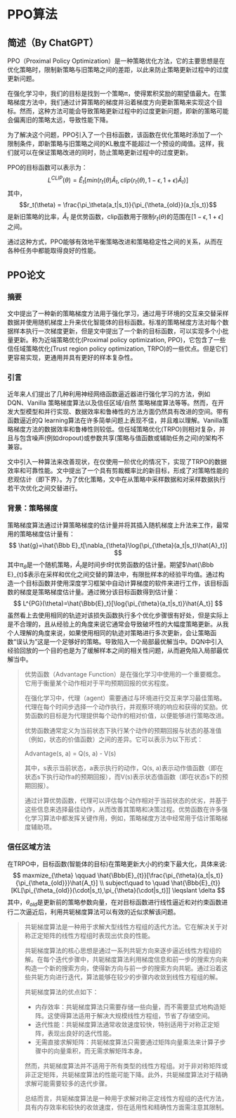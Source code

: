 # PPO算法

## 简述（By ChatGPT）

PPO（Proximal Policy Optimization）是一种策略优化方法，它的主要思想是在优化策略时，限制新策略与旧策略之间的差距，以此来防止策略更新过程中的过度更新问题。

在强化学习中，我们的目标是找到一个策略π，使得累积奖励的期望值最大。在策略梯度方法中，我们通过计算策略的梯度并沿着梯度方向更新策略来实现这个目标。然而，这种方法可能会导致策略更新过程中的过度更新问题，即新的策略可能会偏离旧的策略太远，导致性能下降。

为了解决这个问题，PPO引入了一个目标函数，该函数在优化策略时添加了一个限制条件，即新策略与旧策略之间的KL散度不能超过一个预设的阈值。这样，我们就可以在保证策略改进的同时，防止策略更新过程中的过度更新。

PPO的目标函数可以表示为：
$$
L^{CLIP}(\theta) = \hat{E}_t[min(r_t(\theta)\hat{A}_t, clip(r_t(\theta), 1-\epsilon, 1+\epsilon)\hat{A}_t)]
$$
其中，$$r_t(\theta) = \frac{\pi_\theta(a_t|s_t)}{\pi_{\theta_{old}}(a_t|s_t)}$$ 是新旧策略的比率，$\hat{A}_t$ 是优势函数，clip函数用于限制$r_t(\theta)$的范围在$[1-\epsilon, 1+\epsilon]$之间。

通过这种方式，PPO能够有效地平衡策略改进和策略稳定性之间的关系，从而在各种任务中都能取得良好的性能。

## PPO论文

### 摘要

文中提出了一种新的策略梯度方法用于强化学习，通过用于环境的交互来交替采样数据并使用随机梯度上升来优化智能体的目标函数。标准的策略梯度方法对每个数据样本执行一次梯度更新，但是文中提出了一个新的目标函数，可以实现多个小批量更新。称为近端策略优化(Proximal policy optimization, PPO)，它包含了一些信任域策略优化(Trust region policy optimization, TRPO)的一些优点。但是它们更容易实现，更通用并具有更好的样本复杂性。

### 引言

近年来人们提出了几种利用神经网络函数逼近器进行强化学习的方法，例如DQN、Vanilla 策略梯度算法以及信任区域/自然 策略梯度算法等等。然而，在开发大型模型和并行实现、数据效率和鲁棒性的方法方面仍然具有改进的空间。带有函数逼近的Q learning算法在许多简单问题上表现不佳，并且难以理解。Vanilla策略梯度方法的数据效率和鲁棒性则较低。信任域策略优化(TRPO)则相对复杂，并且与包含噪声(例如dropout)或参数共享(策略与值函数或辅助任务之间)的架构不兼容。

文中引入一种算法来改善现状，在仅使用一阶优化的情况下，实现了TRPO的数据效率和可靠性能。文中提出了一个具有剪裁概率比的新目标，形成了对策略性能的悲观估计（即下界）。为了优化策略，文中在从策略中采样数据和对采样数据执行若干次优化之间交替进行。

### 背景：策略梯度

策略梯度算法通过计算策略梯度的估计量并将其插入随机梯度上升法来工作，最常用的策略梯度估计量有：
$$
\hat{g}=\hat{\Bbb E}_t[\nabla_{\theta}\log{\pi_{\theta}(a_t|s_t)\hat{A}_t}]
$$
其中$\pi_{\theta}$是一个随机策略，$\hat{A}_{t}$是时间步$t$时优势函数的估计量。期望$\hat{\Bbb E}_{t}$表示在采样和优化之间交替的算法中，有限批样本的经验平均值。通过构造一个目标函数并使用深度学习框架中自动计算梯度的软件来进行工作，该目标函数的梯度是策略梯度估计量。通过微分该目标函数得到估计量：
$$
L^{PG}(\theta)=\hat{\Bbb{E}_t}[\log{\pi_{\theta}(a_t|s_t)}\hat{A_t}]
$$
虽然看上去使用相同的轨迹对该损失函数执行多个优化步骤很有好处，但是实际上是不合理的，且从经验上的角度来说它通常会导致破坏性的大幅度策略更新。从我个人理解的角度来说，如果使用相同的轨迹对策略进行多次更新，会让策略函数“误认为”这是一个足够好的策略。导致陷入一个局部最优解当中。DQN中引入经验回放的一个目的也是为了缓解样本之间的相关性问题，从而避免陷入局部最优解当中。

> 优势函数（Advantage Function）是在强化学习中使用的一个重要概念。它用于衡量某个动作相对于平均预期回报的优劣程度。
>
> 在强化学习中，代理（agent）需要通过与环境进行交互来学习最佳策略。代理在每个时间步选择一个动作执行，并观察环境的响应和获得的奖励。优势函数的目标是为代理提供每个动作的相对价值，以便能够进行策略改进。
>
> 优势函数通常定义为当前状态下执行某个动作的预期回报与状态的基准值（例如，状态的价值函数）之间的差异。它可以表示为以下形式：
>
> Advantage(s, a) = Q(s, a) - V(s)
>
> 其中，s表示当前状态，a表示执行的动作，Q(s, a)表示动作值函数（即在状态s下执行动作a的预期回报），而V(s)表示状态值函数（即在状态s下的预期回报）。
>
> 通过计算优势函数，代理可以评估每个动作相对于当前状态的优劣，并基于这些信息来选择最佳动作，从而改善其策略和决策过程。优势函数在许多强化学习算法中都发挥关键作用，例如，策略梯度方法中经常用于估计策略梯度辅助项。

### 信任区域方法

在TRPO中，目标函数(智能体的目标)在策略更新大小的约束下最大化，具体来说:
$$
maxmize_{\theta} \qquad \hat{\Bbb{E}_{t}}[\frac{\pi_{\theta}(a_t|s_t)}{\pi_{\theta_{old}}}\hat{A_t}] \\
subject\quad to \quad \hat{\Bbb{E}_{t}}[KL[\pi_{\theta_{old}}(\cdot|s_t),\pi_{\theta}(\cdot|s_t)]] \leqslant \delta
$$
其中，$\theta_{old}$是更新前的策略参数向量，在对目标函数进行线性逼近和对约束函数进行二次逼近后，利用共轭梯度算法可以有效的近似求解该问题。

> 共轭梯度算法是一种用于求解大型线性方程组的迭代方法。它在解决关于对称正定矩阵的线性方程组时表现出优良的性能。
>
> 共轭梯度算法的核心思想是通过一系列共轭方向来逐步逼近线性方程组的解。在每个迭代步骤中，共轭梯度算法利用梯度信息和前一步的搜索方向来构造一个新的搜索方向，使得新方向与前一步的搜索方向共轭。通过沿着这些共轭方向进行迭代，算法能够在较少的步骤内收敛到线性方程组的解。
>
> 共轭梯度算法的优点如下：
>
> - 内存效率：共轭梯度算法只需要存储一些向量，而不需要显式地构造矩阵。这使得算法适用于解决大规模线性方程组，节省了存储空间。
> - 迭代性能：共轭梯度算法通常收敛速度较快，特别适用于对称正定矩阵，表现出良好的迭代性能。
> - 无需直接求解矩阵：共轭梯度算法只需要通过矩阵向量乘法来计算子步骤中的向量乘积，而无需求解矩阵本身。
>
> 然而，共轭梯度算法并不适用于所有类型的线性方程组。对于非对称矩阵或非正定矩阵，共轭梯度算法的性能可能下降。此外，共轭梯度算法对于精确求解可能需要较多的迭代步骤。
>
> 总结而言，共轭梯度算法是一种用于求解对称正定线性方程组的迭代方法，具有内存效率和较快的收敛速度，但在适用性和精确性方面需注意其限制。